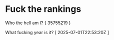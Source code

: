 # Fuck the rankings

Who the hell am I?
{ 35755219 }

What fucking year is it?
[ 2025-07-01T22:53:20Z ]
